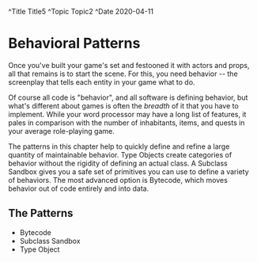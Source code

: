 ^Title Title5
^Topic Topic2
^Date 2020-04-11



# Behavioral Patterns

Once you've built your game's set and festooned it with actors and props, all
that remains is to start the scene. For this, you need behavior -- the
screenplay that tells each entity in your game what to do.

Of course all code is "behavior", and all software is defining behavior, but
what's different about games is often the *breadth* of it that you have to
implement. While your word processor may have a long list of features, it pales
in comparison with the number of inhabitants, items, and quests in your average
role-playing game.

The patterns in this chapter help to quickly define and refine a large quantity of
maintainable behavior. Type Objects create
categories of behavior without the rigidity of defining an actual class. A 
Subclass Sandbox gives you a safe set of primitives
you can use to define a variety of behaviors. The most advanced option is
Bytecode, which moves behavior out of code entirely and into
data.

## The Patterns

* Bytecode
* Subclass Sandbox
* Type Object


